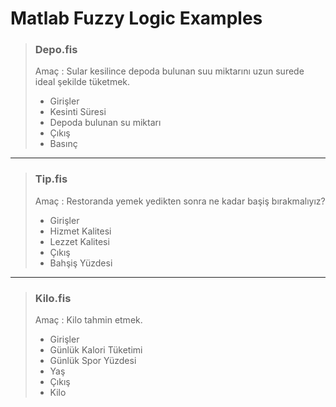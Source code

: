 # Matlab Fuzzy Logic Examples
> ### Depo.fis
> Amaç : Sular kesilince depoda bulunan suu miktarını uzun surede ideal şekilde tüketmek.
> * Girişler
>  * Kesinti Süresi
>  * Depoda bulunan su miktarı
> * Çıkış
>  * Basınç

---

> ### Tip.fis
> Amaç : Restoranda yemek yedikten sonra ne kadar başiş bırakmalıyız?
> * Girişler
>  * Hizmet Kalitesi
>  * Lezzet Kalitesi
> * Çıkış
>  * Bahşiş Yüzdesi

---

> ### Kilo.fis
> Amaç : Kilo tahmin etmek.
> * Girişler
>  * Günlük Kalori Tüketimi
>  * Günlük Spor Yüzdesi
>  * Yaş
> * Çıkış
>  * Kilo
